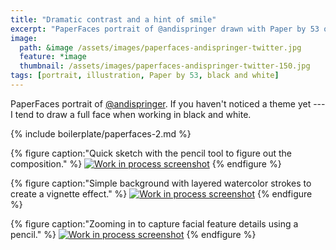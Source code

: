 ```yaml
---
title: "Dramatic contrast and a hint of smile"
excerpt: "PaperFaces portrait of @andispringer drawn with Paper by 53 on an iPad."
image: 
  path: &image /assets/images/paperfaces-andispringer-twitter.jpg 
  feature: *image
  thumbnail: /assets/images/paperfaces-andispringer-twitter-150.jpg
tags: [portrait, illustration, Paper by 53, black and white]
---
```


PaperFaces portrait of [@andispringer](http://twitter.com/andispringer). If you haven't noticed a theme yet --- I tend to draw a full face when working in black and white.

{% include boilerplate/paperfaces-2.md %}

{% figure caption:"Quick sketch with the pencil tool to figure out the composition." %}
[![Work in process screenshot](/assets/images/paperfaces-andispringer-process-1-600.jpg)](/assets/images/paperfaces-andispringer-process-1-lg.jpg)
{% endfigure %}

{% figure caption:"Simple background with layered watercolor strokes to create a vignette effect." %}
[![Work in process screenshot](/assets/images/paperfaces-andispringer-process-2-600.jpg)](/assets/images/paperfaces-andispringer-process-2-lg.jpg)
{% endfigure %}

{% figure caption:"Zooming in to capture facial feature details using a pencil." %}
[![Work in process screenshot](/assets/images/paperfaces-andispringer-process-3-600.jpg)](/assets/images/paperfaces-andispringer-process-3-lg.jpg)
{% endfigure %}

